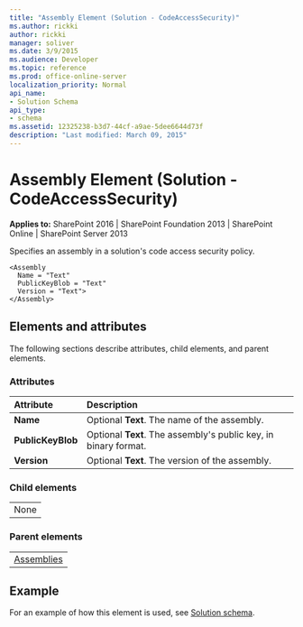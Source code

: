 ```yaml
---
title: "Assembly Element (Solution - CodeAccessSecurity)"
ms.author: rickki
author: rickki
manager: soliver
ms.date: 3/9/2015
ms.audience: Developer
ms.topic: reference
ms.prod: office-online-server
localization_priority: Normal
api_name:
- Solution Schema
api_type:
- schema
ms.assetid: 12325238-b3d7-44cf-a9ae-5dee6644d73f
description: "Last modified: March 09, 2015"
---
```


# Assembly Element (Solution - CodeAccessSecurity)

 
  
 **Applies to:** SharePoint 2016 | SharePoint Foundation 2013 | SharePoint Online | SharePoint Server 2013
  
Specifies an assembly in a solution's code access security policy.
  
```
<Assembly
  Name = "Text"
  PublicKeyBlob = "Text"
  Version = "Text">
</Assembly>
```

## Elements and attributes

The following sections describe attributes, child elements, and parent elements.

### Attributes

|**Attribute**|**Description**|
|:-----|:-----|
|**Name** <br/> |Optional **Text**. The name of the assembly.  <br/> |
|**PublicKeyBlob** <br/> |Optional **Text**. The assembly's public key, in binary format.  <br/> |
|**Version** <br/> |Optional **Text**. The version of the assembly.  <br/> |
   
### Child elements

||
|:-----|
|None |
   
### Parent elements

||
|:-----|
|[Assemblies](assemblies-element-solutioncodeaccesssecurity.md)|
   
## Example

For an example of how this element is used, see [Solution schema](solution-schema.md).
  

